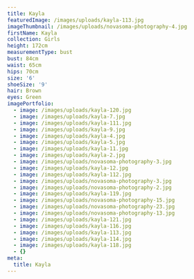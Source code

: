 ```yaml
---
title: Kayla
featuredImage: /images/uploads/kayla-113.jpg
imageThumbnail: /images/uploads/novasoma-photography-4.jpg
firstName: Kayla
collection: Girls
height: 172cm
measurementType: bust
bust: 84cm
waist: 65cm
hips: 70cm
size: '6'
shoeSize: '9'
hair: Brown
eyes: Green
imagePortfolio:
  - image: /images/uploads/kayla-120.jpg
  - image: /images/uploads/kayla-7.jpg
  - image: /images/uploads/kayla-111.jpg
  - image: /images/uploads/kayla-9.jpg
  - image: /images/uploads/kayla-4.jpg
  - image: /images/uploads/kayla-5.jpg
  - image: /images/uploads/kayla-11.jpg
  - image: /images/uploads/kayla-2.jpg
  - image: /images/uploads/novasoma-photography-3.jpg
  - image: /images/uploads/kayla-12.jpg
  - image: /images/uploads/kayla-112.jpg
  - image: /images/uploads/novasoma-photography-3.jpg
  - image: /images/uploads/novasoma-photography-2.jpg
  - image: /images/uploads/kayla-119.jpg
  - image: /images/uploads/novasoma-photography-15.jpg
  - image: /images/uploads/novasoma-photography-23.jpg
  - image: /images/uploads/novasoma-photography-13.jpg
  - image: /images/uploads/kayla-121.jpg
  - image: /images/uploads/kayla-116.jpg
  - image: /images/uploads/kayla-113.jpg
  - image: /images/uploads/kayla-114.jpg
  - image: /images/uploads/kayla-118.jpg
  - {}
meta:
  title: Kayla
---
```


